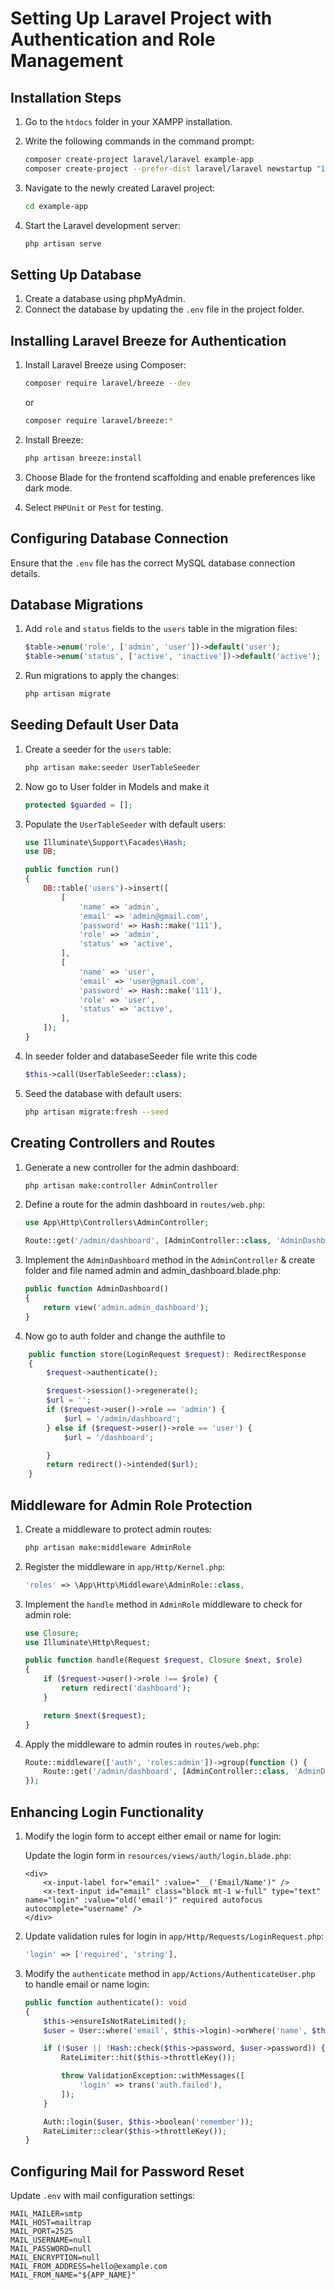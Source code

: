 # Setting Up Laravel Project with Authentication and Role Management

## Installation Steps

1. Go to the `htdocs` folder in your XAMPP installation.
2. Write the following commands in the command prompt:

    ```bash
    composer create-project laravel/laravel example-app
    composer create-project --prefer-dist laravel/laravel newstartup "10.*"
    ```

3. Navigate to the newly created Laravel project:

    ```bash
    cd example-app
    ```

4. Start the Laravel development server:

    ```bash
    php artisan serve
    ```

## Setting Up Database

1. Create a database using phpMyAdmin.
2. Connect the database by updating the `.env` file in the project folder.

## Installing Laravel Breeze for Authentication

1. Install Laravel Breeze using Composer:

    ```bash
    composer require laravel/breeze --dev
    ```

    or

    ```bash
    composer require laravel/breeze:*
    ```

2. Install Breeze:

    ```bash
    php artisan breeze:install
    ```

3. Choose Blade for the frontend scaffolding and enable preferences like dark mode.
4. Select `PHPUnit` or `Pest` for testing.

## Configuring Database Connection

Ensure that the `.env` file has the correct MySQL database connection details.

## Database Migrations

1. Add `role` and `status` fields to the `users` table in the migration files:

    ```php
    $table->enum('role', ['admin', 'user'])->default('user');
    $table->enum('status', ['active', 'inactive'])->default('active');
    ```

2. Run migrations to apply the changes:

    ```bash
    php artisan migrate
    ```

## Seeding Default User Data

1. Create a seeder for the `users` table:

    ```bash
    php artisan make:seeder UserTableSeeder
    ```
2. Now go to User folder in Models and make it 
    ```php
    protected $guarded = [];
    ```
3. Populate the `UserTableSeeder` with default users:

    ```php
    use Illuminate\Support\Facades\Hash;
    use DB;

    public function run()
    {
        DB::table('users')->insert([
            [
                'name' => 'admin',
                'email' => 'admin@gmail.com',
                'password' => Hash::make('111'),
                'role' => 'admin',
                'status' => 'active',
            ],
            [
                'name' => 'user',
                'email' => 'user@gmail.com',
                'password' => Hash::make('111'),
                'role' => 'user',
                'status' => 'active',
            ],
        ]);
    }
    ```
4.  In seeder folder and databaseSeeder file write this code 
    ```php
    $this->call(UserTableSeeder::class);
    ```
5. Seed the database with default users:

    ```bash
    php artisan migrate:fresh --seed
    ```

## Creating Controllers and Routes

1. Generate a new controller for the admin dashboard:

    ```bash
    php artisan make:controller AdminController
    ```

2. Define a route for the admin dashboard in `routes/web.php`:

    ```php
    use App\Http\Controllers\AdminController;

    Route::get('/admin/dashboard', [AdminController::class, 'AdminDashboard'])->name('admin.dashboard');
    ```

3. Implement the `AdminDashboard` method in the `AdminController` & create folder and file named admin and admin_dashboard.blade.php:

    ```php
    public function AdminDashboard()
    {
        return view('admin.admin_dashboard');
    }
    ```
4. Now go to auth folder and change the authfile to 

```php
    public function store(LoginRequest $request): RedirectResponse
    {
        $request->authenticate();

        $request->session()->regenerate();
        $url = '';
        if ($request->user()->role == 'admin') {
            $url = '/admin/dashboard';
        } else if ($request->user()->role == 'user') {
            $url = '/dashboard';

        }
        return redirect()->intended($url);
    }
```
## Middleware for Admin Role Protection

1. Create a middleware to protect admin routes:

    ```bash
    php artisan make:middleware AdminRole
    ```

2. Register the middleware in `app/Http/Kernel.php`:

    ```php
    'roles' => \App\Http\Middleware\AdminRole::class,
    ```

3. Implement the `handle` method in `AdminRole` middleware to check for admin role:

    ```php
    use Closure;
    use Illuminate\Http\Request;

    public function handle(Request $request, Closure $next, $role)
    {
        if ($request->user()->role !== $role) {
            return redirect('dashboard');
        }

        return $next($request);
    }
    ```

4. Apply the middleware to admin routes in `routes/web.php`:

    ```php
    Route::middleware(['auth', 'roles:admin'])->group(function () {
        Route::get('/admin/dashboard', [AdminController::class, 'AdminDashboard'])->name('admin.dashboard');
    });
    ```

## Enhancing Login Functionality

1. Modify the login form to accept either email or name for login:

    Update the login form in `resources/views/auth/login.blade.php`:

    ```blade
    <div>
        <x-input-label for="email" :value="__('Email/Name')" />
        <x-text-input id="email" class="block mt-1 w-full" type="text" name="login" :value="old('email')" required autofocus autocomplete="username" />
    </div>
    ```

2. Update validation rules for login in `app/Http/Requests/LoginRequest.php`:

    ```php
    'login' => ['required', 'string'],
    ```

3. Modify the `authenticate` method in `app/Actions/AuthenticateUser.php` to handle email or name login:

    ```php
    public function authenticate(): void
    {
        $this->ensureIsNotRateLimited();
        $user = User::where('email', $this->login)->orWhere('name', $this->login)->first();

        if (!$user || !Hash::check($this->password, $user->password)) {
            RateLimiter::hit($this->throttleKey());

            throw ValidationException::withMessages([
                'login' => trans('auth.failed'),
            ]);
        }

        Auth::login($user, $this->boolean('remember'));
        RateLimiter::clear($this->throttleKey());
    }
    ```

## Configuring Mail for Password Reset

Update `.env` with mail configuration settings:

```plaintext
MAIL_MAILER=smtp
MAIL_HOST=mailtrap
MAIL_PORT=2525
MAIL_USERNAME=null
MAIL_PASSWORD=null
MAIL_ENCRYPTION=null
MAIL_FROM_ADDRESS=hello@example.com
MAIL_FROM_NAME="${APP_NAME}"
